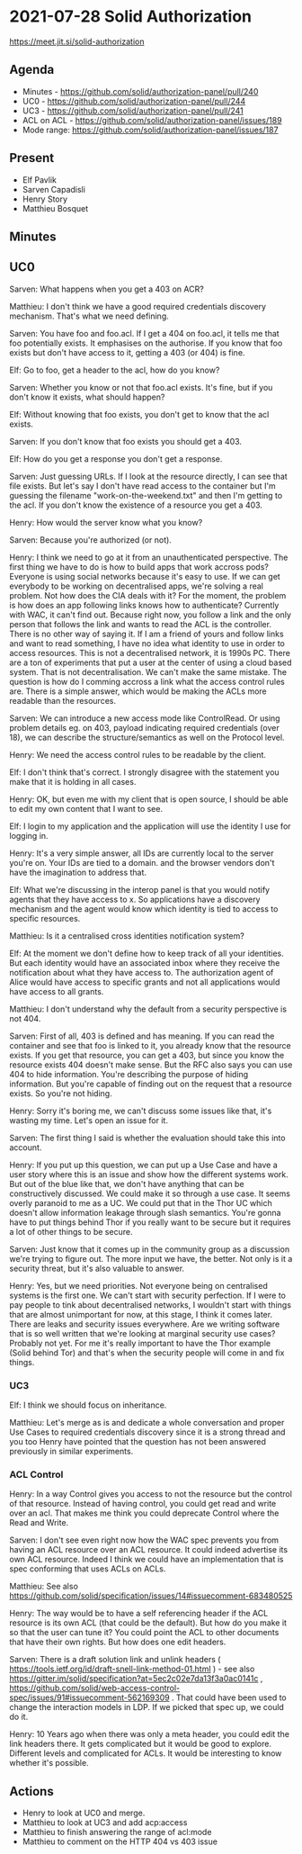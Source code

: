 # 2021-07-28 Solid Authorization

https://meet.jit.si/solid-authorization


## Agenda

* Minutes - https://github.com/solid/authorization-panel/pull/240
* UC0 - https://github.com/solid/authorization-panel/pull/244
* UC3 - https://github.com/solid/authorization-panel/pull/241
* ACL on ACL - https://github.com/solid/authorization-panel/issues/189
* Mode range: https://github.com/solid/authorization-panel/issues/187

## Present

* Elf Pavlik
* Sarven Capadisli
* Henry Story
* Matthieu Bosquet


## Minutes

## UC0

Sarven: What happens when you get a 403 on ACR?

Matthieu: I don't think we have a good required credentials discovery mechanism. That's what we need defining.

Sarven: You have foo and foo.acl. If I get a 404 on foo.acl, it tells me that foo potentially exists. It emphasises on the authorise. If you know that foo exists but don't have access to it, getting a 403 (or 404) is fine.

Elf: Go to foo, get a header to the acl, how do you know?

Sarven: Whether you know or not that foo.acl exists. It's fine, but if you don't know it exists, what should happen?

Elf: Without knowing that foo exists, you don't get to know that the acl exists.

Sarven: If you don't know that foo exists you should get a 403.

Elf: How do you get a response you don't get a response.

Sarven: Just guessing URLs. If I look at the resource directly, I can see that file exists.
But let's say I don't have read access to the container but I'm guessing the filename "work-on-the-weekend.txt" and then I'm getting to the acl.
If you don't know the existence of a resource you get a 403.

Henry: How would the server know what you know?

Sarven: Because you're authorized (or not).

Henry: I think we need to go at it from an unauthenticated perspective.
The first thing we have to do is how to build apps that work accross pods?
Everyone is using social networks because it's easy to use.
If we can get everybody to be working on decentralised apps, we're solving a real problem. Not how does the CIA deals with it?
For the moment, the problem is how does an app following links knows how to authenticate?
Currently with WAC, it can't find out.
Because right now, you follow a link and the only person that follows the link and wants to read the ACL is the controller. There is no other way of saying it.
If I am a friend of yours and follow links and want to read something, I have no idea what identity to use in order to access resources.
This is not a decentralised network, it is 1990s PC.
There are a ton of experiments that put a user at the center of using a cloud based system.
That is not decentralisation.
We can't make the same mistake.
The question is how do I comming accross a link what the access control rules are.
There is a simple answer, which would be making the ACLs more readable than the resources.

Sarven: We can introduce a new access mode like ControlRead. Or using problem details eg. on 403, payload indicating required credentials (over 18), we can describe the structure/semantics as well on the Protocol level.

Henry: We need the access control rules to be readable by the client.

Elf: I don't think that's correct. I strongly disagree with the statement you make that it is holding in all cases.

Henry: OK, but even me with my client that is open source, I should be able to edit my own content that I want to see.

Elf: I login to my application and the application will use the identity I use for logging in.

Henry: It's a very simple answer, all IDs are currently local to the server you're on. Your IDs are tied to a domain. and the browser vendors don't have the imagination to address that.

Elf: What we're discussing in the interop panel is that you would notify agents that they have access to x. So applications have a discovery mechanism and the agent would know which identity is tied to access to specific resources.

Matthieu: Is it a centralised cross identities notification system?

Elf: At the moment we don't define how to keep track of all your identities.
But each identity would have an associated inbox where they receive the notification about what they have access to.
The authorization agent of Alice would have access to specific grants and not all applications would have access to all grants.

Matthieu: I don't understand why the default from a security perspective is not 404.

Sarven: First of all, 403 is defined and has meaning. If you can read the container and see that foo is linked to it, you already know that the resource exists. If you get that resource, you can get a 403, but since you know the resource exists 404 doesn't make sense. But the RFC also says you can use 404 to hide information.
You're describing the purpose of hiding information.
But you're capable of finding out on the request that a resource exists. So you're not hiding.

Henry: Sorry it's boring me, we can't discuss some issues like that, it's wasting my time. Let's open an issue for it.

Sarven: The first thing I said is whether the evaluation should take this into account.

Henry: If you put up this question, we can put up a Use Case and have a user story where this is an issue and show how the different systems work. But out of the blue like that, we don't have anything that can be constructively discussed. We could make it so through a use case. It seems overly paranoid to me as a UC. We could put that in the Thor UC which doesn't allow information leakage through slash semantics. You're gonna have to put things behind Thor if you really want to be secure but it requires a lot of other things to be secure.

Sarven: Just know that it comes up in the community group as a discussion we're trying to figure out. The more input we have, the better.
Not only is it a security threat, but it's also valuable to answer.

Henry: Yes, but we need priorities. Not everyone being on centralised systems is the first one. We can't start with security perfection.
If I were to pay people to tink about decentralised networks, I wouldn't start with things that are almost unimportant for now, at this stage, I think it comes later. There are leaks and security issues everywhere.
Are we writing software that is so well written that we're looking at marginal security use cases? Probably not yet.
For me it's really important to have the Thor example (Solid behind Tor) and that's when the security people will come in and fix things.


### UC3

Elf: I think we should focus on inheritance.

Matthieu: Let's merge as is and dedicate a whole conversation and proper Use Cases to required credentials discovery since it is a strong thread and you too Henry have pointed that the question has not been answered previously in similar experiments.


### ACL Control

Henry: In a way Control gives you access to not the resource but the control of that resource. Instead of having control, you could get read and write over an acl. That makes me think you could deprecate Control where the Read and Write.

Sarven: I don't see even right now how the WAC spec prevents you from having an ACL resource over an ACL resource. It could indeed advertise its own ACL resource. Indeed I think we could have an implementation that is spec conforming that uses ACLs on ACLs.

Matthieu: See also https://github.com/solid/specification/issues/14#issuecomment-683480525

Henry: The way would be to have a self referencing header if the ACL resource is its own ACL (that could be the default). But how do you make it so that the user can tune it? You could point the ACL to other documents that have their own rights. But how does one edit headers.

Sarven: There is a draft solution link and unlink headers ( https://tools.ietf.org/id/draft-snell-link-method-01.html ) - see also https://gitter.im/solid/specification?at=5ec2c02e7da13f3a0ac0141c , https://github.com/solid/web-access-control-spec/issues/91#issuecomment-562169309 . That could have been used to change the interaction models in LDP. If we picked that spec up, we could do it.

Henry: 10 Years ago when there was only a meta header, you could edit the link headers there.
It gets complicated but it would be good to explore.
Different levels and complicated for ACLs. It would be interesting to know whether it's possible.



## Actions

* Henry to look at UC0 and merge.
* Matthieu to look at UC3 and add acp:access
* Matthieu to finish answering the range of acl:mode
* Matthieu to comment on the HTTP 404 vs 403 issue
